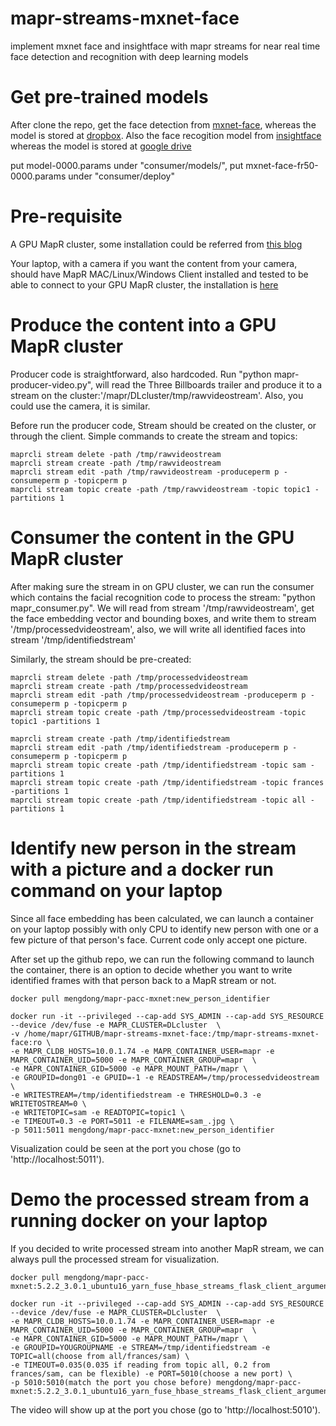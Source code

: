 # mapr-streams-mxnet-face
implement mxnet face and insightface with mapr streams for near real time face detection and recognition with deep learning models

# Get pre-trained models
After clone the repo, get the face detection from [mxnet-face](https://github.com/tornadomeet/mxnet-face), whereas the model is stored at [dropbox](https://www.dropbox.com/sh/yqn8sken82gpmfr/AAC8WNSaA1ADVuUq8yaPQF0da?dl=0). Also the face recogition model from [insightface](https://github.com/deepinsight/insightface) whereas the model is stored at [google drive](https://drive.google.com/file/d/1x0-EiYX9jMUKiq-n1Bd9OCK4fVB3a54v/view)

put model-0000.params under "consumer/models/", put mxnet-face-fr50-0000.params under "consumer/deploy"

# Pre-requisite
A GPU MapR cluster, some installation could be referred from [this blog](https://mengdong.github.io/2017/07/14/kubernetes-1.7-gpu-on-mapr-distributed-deep-learning/)

Your laptop, with a camera if you want the content from your camera, should have MapR MAC/Linux/Windows Client installed and tested to be able to connect to your GPU MapR cluster, the installation is [here](https://maprdocs.mapr.com/52/AdvancedInstallation/SettingUptheClient-install-mapr-client.html) 

# Produce the content into a GPU MapR cluster
Producer code is straightforward, also hardcoded. Run "python mapr-producer-video.py", will read the Three Billboards trailer and produce it to a stream on the cluster:'/mapr/DLcluster/tmp/rawvideostream'. Also, you could use the camera, it is similar. 

Before run the producer code, Stream should be created on the cluster, or through the client. Simple commands to create the stream and topics:
```
maprcli stream delete -path /tmp/rawvideostream
maprcli stream create -path /tmp/rawvideostream
maprcli stream edit -path /tmp/rawvideostream -produceperm p -consumeperm p -topicperm p
maprcli stream topic create -path /tmp/rawvideostream -topic topic1 -partitions 1
```


# Consumer the content in the GPU MapR cluster
After making sure the stream in on GPU cluster, we can run the consumer which contains the facial recognition code to process the stream: "python mapr\_consumer.py". We will read from stream '/tmp/rawvideostream', get the face embedding vector and bounding boxes, and write them to stream '/tmp/processedvideostream', also, we will write all identified faces into stream '/tmp/identifiedstream'

Similarly, the stream should be pre-created:
```
maprcli stream delete -path /tmp/processedvideostream
maprcli stream create -path /tmp/processedvideostream
maprcli stream edit -path /tmp/processedvideostream -produceperm p -consumeperm p -topicperm p
maprcli stream topic create -path /tmp/processedvideostream -topic topic1 -partitions 1

maprcli stream create -path /tmp/identifiedstream
maprcli stream edit -path /tmp/identifiedstream -produceperm p -consumeperm p -topicperm p
maprcli stream topic create -path /tmp/identifiedstream -topic sam -partitions 1
maprcli stream topic create -path /tmp/identifiedstream -topic frances -partitions 1
maprcli stream topic create -path /tmp/identifiedstream -topic all -partitions 1
```

# Identify new person in the stream with a picture and a docker run command on your laptop
Since all face embedding has been calculated, we can launch a container on your laptop possibly with only CPU to identify new person with one or a few picture of that person's face. Current code only accept one picture.

After set up the github repo, we can run the following command to launch the container, there is an option to decide whether you want to write identified frames with that person back to a MapR stream or not.
```
docker pull mengdong/mapr-pacc-mxnet:new_person_identifier

docker run -it --privileged --cap-add SYS_ADMIN --cap-add SYS_RESOURCE --device /dev/fuse -e MAPR_CLUSTER=DLcluster  \
-v /home/mapr/GITHUB/mapr-streams-mxnet-face:/tmp/mapr-streams-mxnet-face:ro \
-e MAPR_CLDB_HOSTS=10.0.1.74 -e MAPR_CONTAINER_USER=mapr -e MAPR_CONTAINER_UID=5000 -e MAPR_CONTAINER_GROUP=mapr  \
-e MAPR_CONTAINER_GID=5000 -e MAPR_MOUNT_PATH=/mapr \
-e GROUPID=dong01 -e GPUID=-1 -e READSTREAM=/tmp/processedvideostream \
-e WRITESTREAM=/tmp/identifiedstream -e THRESHOLD=0.3 -e WRITETOSTREAM=0 \
-e WRITETOPIC=sam -e READTOPIC=topic1 \
-e TIMEOUT=0.3 -e PORT=5011 -e FILENAME=sam_.jpg \
-p 5011:5011 mengdong/mapr-pacc-mxnet:new_person_identifier
```
Visualization could be seen at the port you chose (go to 'http://localhost:5011'). 

# Demo the processed stream from a running docker on your laptop
If you decided to write processed stream into another MapR stream, we can always pull the processed stream for visualization. 
```
docker pull mengdong/mapr-pacc-mxnet:5.2.2_3.0.1_ubuntu16_yarn_fuse_hbase_streams_flask_client_arguments

docker run -it --privileged --cap-add SYS_ADMIN --cap-add SYS_RESOURCE --device /dev/fuse -e MAPR_CLUSTER=DLcluster  \
-e MAPR_CLDB_HOSTS=10.0.1.74 -e MAPR_CONTAINER_USER=mapr -e MAPR_CONTAINER_UID=5000 -e MAPR_CONTAINER_GROUP=mapr  \
-e MAPR_CONTAINER_GID=5000 -e MAPR_MOUNT_PATH=/mapr \
-e GROUPID=YOUGROUPNAME -e STREAM=/tmp/identifiedstream -e TOPIC=all(choose from all/frances/sam) \
-e TIMEOUT=0.035(0.035 if reading from topic all, 0.2 from frances/sam, can be flexible) -e PORT=5010(choose a new port) \
-p 5010:5010(match the port you chose before) mengdong/mapr-pacc-mxnet:5.2.2_3.0.1_ubuntu16_yarn_fuse_hbase_streams_flask_client_arguments
```
The video will show up at the port you chose (go to 'http://localhost:5010').

